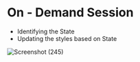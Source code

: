 # On - Demand Session

- Identifying the State
- Updating the styles based on State

![Screenshot (245)](https://github.com/udaykiran75/dynamicProjects/assets/122356277/2b519eef-f1dc-4e3c-a99d-08cc682eb90d)
